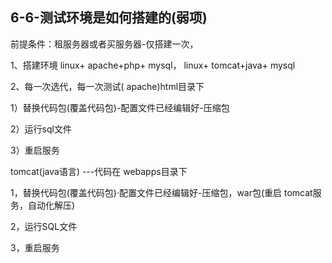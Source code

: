 ## 6-6-测试环境是如何搭建的(弱项)

前提条件：租服务器或者买服务器-仅搭建一次，

1、搭建环境 linux+ apache+php+ mysql， linux+ tomcat+java+ mysql

2、每一次选代，每一次测试( apache)html目录下

1）替换代码包(覆盖代码包)-配置文件已经编辑好-压缩包

2）运行sql文件

3）重启服务

tomcat(java语言) ---代码在 webapps目录下

1，替换代码包(覆盖代码包)·配置文件已经编辑好-压缩包，war包(重启 tomcat服务，自动化解压)

2，运行SQL文件

3，重启服务

